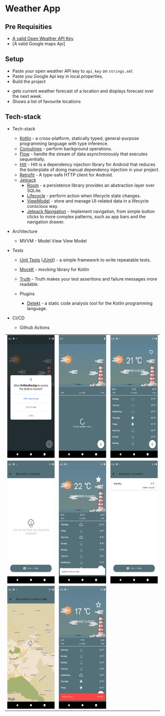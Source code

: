 # Weather App


## Pre Requisities
- [A valid Open Weather API Key](https://openweathermap.org/appid)
- [A valid Google maps Api]

## Setup
 - Paste your open weather API key to ``api_key`` on `strings.xml`
 - Paste you Google Api key in local.properties.
 - Build the project

* gets current weather forecast of a location and displays forecast over the next week.
* Shows a list of favourite locations

## Tech-stack

* Tech-stack
    * [Kotlin](https://kotlinlang.org/) - a cross-platform, statically typed, general-purpose programming language with type inference.
    * [Coroutines](https://kotlinlang.org/docs/reference/coroutines-overview.html) - perform background operations.
    * [Flow](https://kotlinlang.org/docs/reference/coroutines/flow.html) - handle the stream of data asynchronously that executes sequentially.
    * [Hilt](https://developer.android.com/training/dependency-injection/hilt-android) - Hilt is a dependency injection library for Android that reduces the boilerplate of doing manual dependency injection in your project.
    * [Retrofit](https://square.github.io/retrofit/) - A type-safe HTTP client for Android.
    * [Jetpack](https://developer.android.com/jetpack)
        * [Room](https://developer.android.com/topic/libraries/architecture/room) - a persistence library provides an abstraction layer over SQLite.
        * [Lifecycle](https://developer.android.com/topic/libraries/architecture/lifecycle) - perform action when lifecycle state changes.
        * [ViewModel](https://developer.android.com/topic/libraries/architecture/viewmodel) - store and manage UI-related data in a lifecycle conscious way.
        * [Jetpack Navigation](https://developer.android.com/guide/navigation/navigation-getting-started) -  Implement navigation, from simple button clicks to more complex patterns, such as app bars and the navigation drawer.

* Architecture
    * MVVM - Model View View Model
* Tests
    * [Unit Tests](https://en.wikipedia.org/wiki/Unit_testing) ([JUnit](https://junit.org/junit4/)) - a simple framework to write repeatable tests.
    * [MockK](https://github.com/mockk) - mocking library for Kotlin
    * [Truth](https://github.com/google/truth) - Truth makes your test assertions and failure messages more readable.

    * Plugins
        * [Detekt](https://github.com/detekt/detekt) - a static code analysis tool for the Kotlin programming language.

* CI/CD
    * Github Actions

<table>
<tr>
<td>
<img  width="200" height="400" src="./screenshort/8.png"/>
</td>
<td>
<img  width="200" height="400" src="./screenshort/1.png"/>
</td>
<td>
<img  width="200" height="400" src="./screenshort/9.png"/>
</td>
</tr>
<tr>
<td>
<img  width="200" height="400" src="./screenshort/10.png"/>
</td>
<td>
<img  width="200" height="400" src="./screenshort/3.png"/>
</td>
<td>
<img  width="200" height="400" src="./screenshort/11.png"/>
</td>
<tr>
<td>
<img  width="200" height="400" src="./screenshort/12.png"/>
</td>
<td>
<img  width="200" height="400" src="./screenshort/6.png"/>
</td>
</tr>
</tr>
</table>



